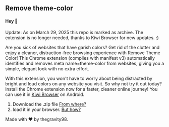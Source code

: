 <h2>Remove theme-color</h2>

<h4>Hey 👋</h4>

Update: As on March 29, 2025 this repo is marked as archive. The extension is no longer needed, thanks to Kiwi Browser for new updates. :)

Are you sick of websites that have garish colors? Get rid of the clutter and enjoy a cleaner, distraction-free browsing experience with Remove Theme Color! This Chrome extension (complies with manifest v3) automatically identifies and removes meta name=theme-color from websites, giving you a simple, elegant look with no extra effort.

With this extension, you won't have to worry about being distracted by bright and loud colors on any website you visit. So why not try it out today? Install the Chrome extension now for a faster, cleaner online journey! You can use it in <a href = "https://play.google.com/store/apps/details?id=com.kiwibrowser.browser">Kiwi Browser</a> on Android.

1. Download the .zip file <a href = "https://github.com/thegravity98/Remove-Theme-Color/releases">From where?</a>
2. load it in your browser. <a href = "https://developer.chrome.com/docs/extensions/mv3/getstarted/development-basics/#load-unpacked">But how?</a>

Made with ❤️ by thegravity98.
